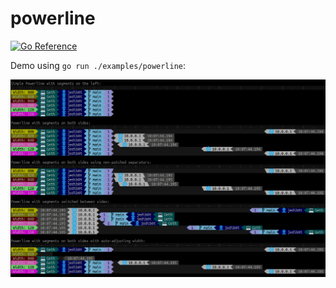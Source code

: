 # powerline

[![Go Reference](https://pkg.go.dev/badge/github.com/jedib0t/go-prompter/powerline.svg)](https://pkg.go.dev/github.com/jedib0t/go-prompter/powerline)

Demo using `go run ./examples/powerline`:

<img src="demo.png" alt="Demo" />
